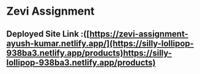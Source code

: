 
# Zevi Assignment

## Deployed Site Link :([https://zevi-assignment-ayush-kumar.netlify.app/](https://silly-lollipop-938ba3.netlify.app/products)https://silly-lollipop-938ba3.netlify.app/products)
